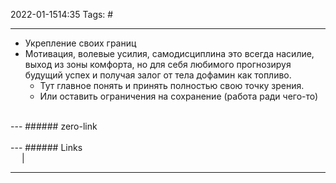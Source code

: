 2022-01-1514:35
Tags: #

---
-  Укрепление своих границ
- Мотивация, волевые усилия, самодисциплина это всегда насилие, выход из зоны комфорта, но для себя любимого прогнозируя будущий успех и получая залог от тела дофамин как топливо.
	- Тут главное понять и принять полностью свою точку зрения.
	- Или оставить ограничения на сохранение (работа ради чего-то)  

</br>
---
###### zero-link </br>

</br>
---
###### Links </br>
 &emsp; | &emsp; 


---
